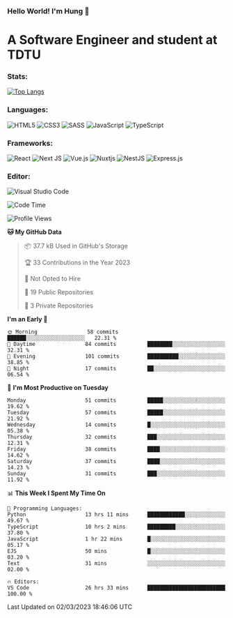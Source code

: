 ### Hello World! I'm Hung :wave:

# A Software Engineer and student at TDTU

### Stats:
[![Top Langs](https://github-readme-stats.vercel.app/api/top-langs/?username=Kuroo-nekoo)](https://github.com/anuraghazra/github-readme-stats)

### Languages:
![HTML5](https://img.shields.io/badge/html5-%23E34F26.svg?style=for-the-badge&logo=html5&logoColor=%23E34F26&color=white)
![CSS3](https://img.shields.io/badge/css3-%231572B6.svg?style=for-the-badge&logo=css3&logoColor=%231572B6&color=white)
![SASS](https://img.shields.io/badge/SASS-hotpink.svg?style=for-the-badge&logo=SASS&logoColor=hotpink&color=white)
![JavaScript](https://img.shields.io/badge/javascript-%23323330.svg?style=for-the-badge&logo=javascript&color=white)
![TypeScript](https://img.shields.io/badge/typescript-%23007ACC.svg?style=for-the-badge&logo=typescript&logoColor=%23007ACC&color=white)


### Frameworks:
![React](https://img.shields.io/badge/react-%2320232a.svg?style=for-the-badge&logo=react&logoColor=%%2361DAFB&color=white)
![Next JS](https://img.shields.io/badge/Next-black?style=for-the-badge&logo=next.js&logoColor=black&color=white)
![Vue.js](https://img.shields.io/badge/vuejs-%2335495e.svg?style=for-the-badge&logo=vuedotjs&logoColor=%234FC08D&color=white)
![Nuxtjs](https://img.shields.io/badge/Nuxt-002E3B?style=for-the-badge&logo=nuxtdotjs&color=white&logoColor=#00DC82)
![NestJS](https://img.shields.io/badge/nestjs-%23E0234E.svg?style=for-the-badge&logo=nestjs&logoColor=%23E0234E&color=white)
![Express.js](https://img.shields.io/badge/express.js-%23404d59.svg?style=for-the-badge&logo=express&logoColor=%23404d59&color=white)

### Editor:
![Visual Studio Code](https://img.shields.io/badge/Visual%20Studio%20Code-0078d7.svg?style=for-the-badge&logo=visual-studio-code&color=white&logoColor=0078d7)


<!--START_SECTION:waka-->
![Code Time](http://img.shields.io/badge/Code%20Time-403%20hrs%209%20mins-blue)

![Profile Views](http://img.shields.io/badge/Profile%20Views-0-blue)

**🐱 My GitHub Data** 

> 📦 37.7 kB Used in GitHub's Storage 
 > 
> 🏆 33 Contributions in the Year 2023
 > 
> 🚫 Not Opted to Hire
 > 
> 📜 19 Public Repositories 
 > 
> 🔑 3 Private Repositories 
 > 
**I'm an Early 🐤** 

```text
🌞 Morning                58 commits          ██████░░░░░░░░░░░░░░░░░░░   22.31 % 
🌆 Daytime                84 commits          ████████░░░░░░░░░░░░░░░░░   32.31 % 
🌃 Evening                101 commits         ██████████░░░░░░░░░░░░░░░   38.85 % 
🌙 Night                  17 commits          ██░░░░░░░░░░░░░░░░░░░░░░░   06.54 % 
```
📅 **I'm Most Productive on Tuesday** 

```text
Monday                   51 commits          █████░░░░░░░░░░░░░░░░░░░░   19.62 % 
Tuesday                  57 commits          █████░░░░░░░░░░░░░░░░░░░░   21.92 % 
Wednesday                14 commits          █░░░░░░░░░░░░░░░░░░░░░░░░   05.38 % 
Thursday                 32 commits          ███░░░░░░░░░░░░░░░░░░░░░░   12.31 % 
Friday                   38 commits          ████░░░░░░░░░░░░░░░░░░░░░   14.62 % 
Saturday                 37 commits          ████░░░░░░░░░░░░░░░░░░░░░   14.23 % 
Sunday                   31 commits          ███░░░░░░░░░░░░░░░░░░░░░░   11.92 % 
```


📊 **This Week I Spent My Time On** 

```text
💬 Programming Languages: 
Python                   13 hrs 11 mins      ████████████░░░░░░░░░░░░░   49.67 % 
TypeScript               10 hrs 2 mins       █████████░░░░░░░░░░░░░░░░   37.80 % 
JavaScript               1 hr 22 mins        █░░░░░░░░░░░░░░░░░░░░░░░░   05.17 % 
EJS                      50 mins             █░░░░░░░░░░░░░░░░░░░░░░░░   03.20 % 
Text                     31 mins             ░░░░░░░░░░░░░░░░░░░░░░░░░   02.00 % 

🔥 Editors: 
VS Code                  26 hrs 33 mins      █████████████████████████   100.00 % 
```


 Last Updated on 02/03/2023 18:46:06 UTC
<!--END_SECTION:waka-->
